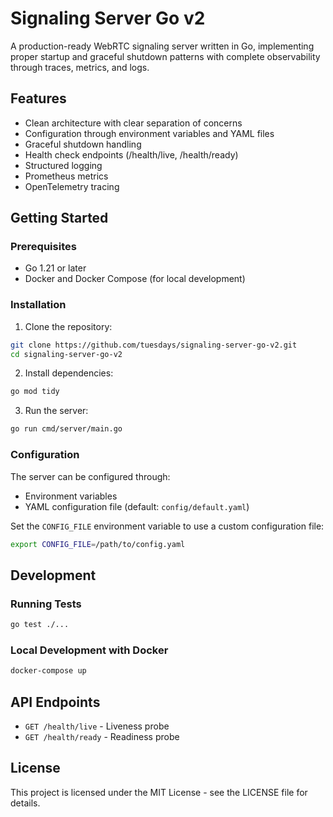 # Signaling Server Go v2

A production-ready WebRTC signaling server written in Go, implementing proper startup and graceful shutdown patterns with complete observability through traces, metrics, and logs.

## Features

- Clean architecture with clear separation of concerns
- Configuration through environment variables and YAML files
- Graceful shutdown handling
- Health check endpoints (/health/live, /health/ready)
- Structured logging
- Prometheus metrics
- OpenTelemetry tracing

## Getting Started

### Prerequisites

- Go 1.21 or later
- Docker and Docker Compose (for local development)

### Installation

1. Clone the repository:
```bash
git clone https://github.com/tuesdays/signaling-server-go-v2.git
cd signaling-server-go-v2
```

2. Install dependencies:
```bash
go mod tidy
```

3. Run the server:
```bash
go run cmd/server/main.go
```

### Configuration

The server can be configured through:
- Environment variables
- YAML configuration file (default: `config/default.yaml`)

Set the `CONFIG_FILE` environment variable to use a custom configuration file:
```bash
export CONFIG_FILE=/path/to/config.yaml
```

## Development

### Running Tests

```bash
go test ./...
```

### Local Development with Docker

```bash
docker-compose up
```

## API Endpoints

- `GET /health/live` - Liveness probe
- `GET /health/ready` - Readiness probe

## License

This project is licensed under the MIT License - see the LICENSE file for details. 